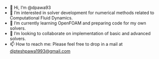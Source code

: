 - 👋 Hi, I’m @dpawa93
- 👀 I’m interested in solver development for numerical methods related to Computational Fluid Dynamics.
- 🌱 I’m currently learning OpenFOAM and preparing code for my own solvers.
- 💞️ I’m looking to collaborate on implementation of basic and advanced solvers.
- 📫 How to reach me: Please feel free to drop in a mail at dipteshpawa1993@gmail.com

<!---
dpawa93/dpawa93 is a ✨ special ✨ repository because its `README.md` (this file) appears on your GitHub profile.
You can click the Preview link to take a look at your changes.
--->

